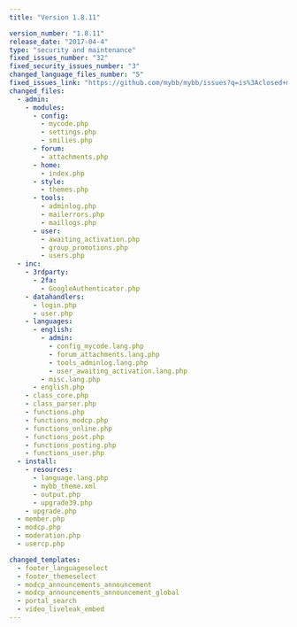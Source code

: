 ```yaml
---
title: "Version 1.8.11"

version_number: "1.8.11"
release_date: "2017-04-4"
type: "security and maintenance"
fixed_issues_number: "32"
fixed_security_issues_number: "3"
changed_language_files_number: "5"
fixed_issues_link: "https://github.com/mybb/mybb/issues?q=is%3Aclosed+milestone%3A1.8.11"
changed_files:
  - admin:
    - modules:
      - config:
        - mycode.php
        - settings.php
        - smilies.php
      - forum:
        - attachments.php
      - home:
        - index.php
      - style:
        - themes.php
      - tools:
        - adminlog.php
        - mailerrors.php
        - maillogs.php
      - user:
        - awaiting_activation.php
        - group_promotions.php
        - users.php
  - inc:
    - 3rdparty:
      - 2fa:
        - GoogleAuthenticator.php
    - datahandlers:
      - login.php
      - user.php
    - languages:
      - english:
        - admin:
          - config_mycode.lang.php
          - forum_attachments.lang.php
          - tools_adminlog.lang.php
          - user_awaiting_activation.lang.php
        - misc.lang.php
      - english.php
    - class_core.php
    - class_parser.php
    - functions.php
    - functions_modcp.php
    - functions_online.php
    - functions_post.php
    - functions_posting.php
    - functions_user.php
  - install:
    - resources:
      - language.lang.php
      - mybb_theme.xml
      - output.php
      - upgrade39.php
    - upgrade.php
  - member.php
  - modcp.php
  - moderation.php
  - usercp.php

changed_templates:
  - footer_languageselect
  - footer_themeselect
  - modcp_announcements_announcement
  - modcp_announcements_announcement_global
  - portal_search
  - video_liveleak_embed
---
```


